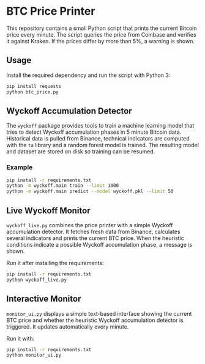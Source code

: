 # BTC Price Printer

This repository contains a small Python script that prints the current Bitcoin price every minute.
The script queries the price from Coinbase and verifies it against Kraken. If the prices differ by
more than 5%, a warning is shown.

## Usage

Install the required dependency and run the script with Python 3:

```bash
pip install requests
python btc_price.py
```

## Wyckoff Accumulation Detector

The `wyckoff` package provides tools to train a machine learning model that tries
to detect Wyckoff accumulation phases in 5 minute Bitcoin data. Historical data
is pulled from Binance, technical indicators are computed with the `ta`
library and a random forest model is trained. The resulting model and dataset
are stored on disk so training can be resumed.

### Example

```bash
pip install -r requirements.txt
python -m wyckoff.main train --limit 1000
python -m wyckoff.main predict --model wyckoff.pkl --limit 50
```

## Live Wyckoff Monitor

`wyckoff_live.py` combines the price printer with a simple Wyckoff accumulation detector. It fetches fresh data from Binance, calculates several indicators and prints the current BTC price. When the heuristic conditions indicate a possible Wyckoff accumulation phase, a message is shown.

Run it after installing the requirements:

```bash
pip install -r requirements.txt
python wyckoff_live.py
```

## Interactive Monitor

`monitor_ui.py` displays a simple text-based interface showing the current BTC price and whether the heuristic Wyckoff accumulation detector is triggered. It updates automatically every minute.

Run it with:

```bash
pip install -r requirements.txt
python monitor_ui.py
```
